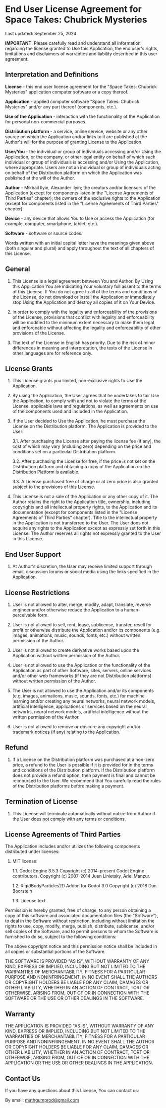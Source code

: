 # End User License Agreement for Space Takes: Chubrick Mysteries

Last updated: September 25, 2024

**IMPORTANT**: Please carefully read and understand all information regarding the license granted to Use this Application, the end user's rights, limitations and disclaimers of warranties and liability described in this user agreement.

## Interpretation and Definitions

**License** - this end user license agreement for the "Space Takes: Chubrick Mysteries" application computer software or a copy thereof.

**Application** - applied computer software "Space Takes: Chubrick Mysteries" and/or any part thereof (components, etc.).

**Use of the Application** - interaction with the functionality of the Application for personal non-commercial purposes.

**Distribution platform** - a service, online service, website or any other source on which the Application and/or links to it are published at the Author's will for the purpose of granting License to the Application.

**User/You** - the individual or group of individuals accessing and/or Using the Application, or the company, or other legal entity on behalf of which such individual or group of individuals is accessing and/or Using the Application, where appropriate. Users are not an individual or group of individuals acting on behalf of the Distribution platform on which the Application was published at the will of the Author.

**Author** - Mikhail Ilyin, Alexander Ilyin; the creators and/or licensors of the Application (except for components listed in the "License Agreements of Third Parties" chapter); the owners of the exclusive rights to the Application (except for components listed in the "License Agreements of Third Parties" chapter).

**Device** - any device that allows You to Use or access the Application (for example, computer, smartphone, tablet, etc.).

**Software** - software or source codes.

Words written with an initial capital letter have the meanings given above (both singular and plural) and apply throughout the text of all chapters of this License.

## General

1. This License is a legal agreement between You and Author. By Using this Application You are indicating Your voluntary full assent to the terms of this License. If You do not agree to all of the terms and conditions of the License, do not download or install the Application or immediately stop Using the Application and destroy all copies of it on Your Device.

2. In order to comply with the legality and enforceability of the provisions of the License, provisions that conflict with legality and enforceability will be modified to the minimum extent necessary to make them legal and enforceable without affecting the legality and enforceability of other provisions of the License.

3. The text of the License in English has priority. Due to the risk of minor differences in meaning and interpretation, the texts of the License in other languages are for reference only.

## License Grants

1. This License grants you limited, non-exclusive rights to Use the Application.

2. By using the Application, the User agrees that he undertakes to fair Use the Application, to comply with and not to violate the terms of the License, applicable laws and regulations, as well as agreements on use of the components used and included in the Application.

3. If the User decided to Use the Application, he must purchase the License on the Distribution platform. The Application is provided to the User:

    3.1. After purchasing the License after paying the license fee (if any), the cost of which may vary (including zero) depending on the price and conditions set on a particular Distribution platform.

    3.2. After purchasing the License for free, if the price is not set on the Distribution platform and obtaining a copy of the Application on the Distribution Platform is available.

    3.3. A License purchased free of charge or at zero price is also granted subject to the provisions of this License.

4. This License is not a sale of the Application or any other copy of it. The Author retains the right to the Application title, ownership, including copyrights and all intellectual property rights, to the Application and its documentation (except for components listed in the "License Agreements of Third Parties" chapter). Title to the intellectual property in the Application is not transferred to the User. The User does not acquire any rights to the Application except as expressly set forth in this License. The Author reserves all rights not expressly granted to the User in this License.

## End User Support

1. At Author's discretion, the User may receive limited support through email, discussion forums or social media using the links specified in the Application.

## License Restrictions

1. User is not allowed to alter, merge, modify, adapt, translate, reverse engineer and/or otherwise reduce the Application to a human-perceivable form.

2. User is not allowed to sell, rent, lease, sublicense, transfer, resell for profit or otherwise distribute the Application and/or its components (e.g. images, animations, music, sounds, fonts, etc.) without written permission of the Author.

3. User is not allowed to create derivative works based upon the Application without written permission of the Author.

4. User is not allowed to use the Application or the functionality of the Application as part of other Software, sites, servers, online services and/or other web frameworks (if they are not Distribution platforms) without written permission of the Author.

5. The User is not allowed to use the Application and/or its components (e.g. images, animations, music, sounds, fonts, etc.) for machine learning and/or creating any neural networks, neural network models, artificial intelligence, applications or services based on the neural networks, neural network models, artificial intelligence without the written permission of the Author.

6. User is not allowed to remove or obscure any copyright and/or trademark notices (if any) relating to the Application.

## Refund

1. If a License on the Distribution platform was purchased at a non-zero price, a refund to the User is possible if it is provided for in the terms and conditions of the Distribution platform. If the Distribution platform does not provide a refund option, then payment is final and cannot be reimbursed to the User. We recommend that You carefully read the rules of the Distribution platforms before making a payment.

## Termination of License

1. This License will terminate automatically without notice from Author if the User does not comply with any terms or conditions.

## License Agreements of Third Parties

The Application includes and/or utilizes the following components distributed under licenses:

1. MIT license:

    1.1. Godot Engine 3.5.3
Copyright (c) 2014-present Godot Engine contributors.
Copyright (c) 2007-2014 Juan Linietsky, Ariel Manzur.

    1.2. RigidBodyParticles2D Addon for Godot 3.0
Copyright (c) 2018 Dan Boorstein

    1.3. License text:

Permission is hereby granted, free of charge, to any person obtaining a copy of this software and associated documentation files (the "Software"), to deal in the Software without restriction, including without limitation the rights to use, copy, modify, merge, publish, distribute, sublicense, and/or sell copies of the Software, and to permit persons to whom the Software is furnished to do so, subject to the following conditions:

The above copyright notice and this permission notice shall be included in all copies or substantial portions of the Software.

THE SOFTWARE IS PROVIDED "AS IS", WITHOUT WARRANTY OF ANY KIND, EXPRESS OR IMPLIED, INCLUDING BUT NOT LIMITED TO THE WARRANTIES OF MERCHANTABILITY, FITNESS FOR A PARTICULAR PURPOSE AND NONINFRINGEMENT. IN NO EVENT SHALL THE AUTHORS OR COPYRIGHT HOLDERS BE LIABLE FOR ANY CLAIM, DAMAGES OR OTHER LIABILITY, WHETHER IN AN ACTION OF CONTRACT, TORT OR OTHERWISE, ARISING FROM, OUT OF OR IN CONNECTION WITH THE SOFTWARE OR THE USE OR OTHER DEALINGS IN THE SOFTWARE.

## Warranty

THE APPLICATION IS PROVIDED "AS IS", WITHOUT WARRANTY OF ANY KIND, EXPRESS OR IMPLIED, INCLUDING BUT NOT LIMITED TO THE WARRANTIES OF MERCHANTABILITY, FITNESS FOR A PARTICULAR PURPOSE AND NONINFRINGEMENT. IN NO EVENT SHALL THE AUTHOR OR COPYRIGHT HOLDERS BE LIABLE FOR ANY CLAIM, DAMAGES OR OTHER LIABILITY, WHETHER IN AN ACTION OF CONTRACT, TORT OR OTHERWISE, ARISING FROM, OUT OF OR IN CONNECTION WITH THE APPLICATION OR THE USE OR OTHER DEALINGS IN THE APPLICATION.

## Contact Us

If you have any questions about this License, You can contact us:

By email: mathgumprod@gmail.com
